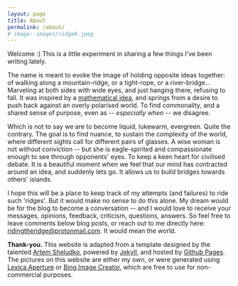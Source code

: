 ```yaml
---
layout: page
title: About
permalink: /about/
# image: images/ridge8.jpeg
---
```


<!-- ![](../images/ridge1.jpg){:style="width: 100%; max-width: 100%; margin-left: 0%"} -->

Welcome :) This is a little experiment in sharing a few things I've been writing lately.

The name is meant to evoke the image of holding opposite ideas together: of walking along a mountain-ridge, or a tight-rope, or a river-bridge... Marveling at both sides with wide eyes, and just hanging there, refusing to fall. It was inspired by a [mathematical idea](https://arxiv.org/pdf/2011.06505), and springs from a desire to push back against an overly polarised world. To find commonality, and a shared sense of purpose, even as -- *especially when* -- we disagree.
<!-- To tread lightly along the Middle Way. -->
<!-- To tread along the [Middle Way](https://en.wikipedia.org/wiki/Middle_Way); to be in harmony with the natural balance between opposites. -->

Which is not to say we are to become liquid, lukewarm, evergreen. Quite the contrary. The goal is to find nuance, to sustain the complexity of the world, where different sights call for different pairs of glasses. A wise woman is not without conviction -- but she is eagle-spirited and compassionate enough to see through opponents' eyes. To keep a keen heart for civilised debate. It is a beautiful moment when we feel that our mind has contracted around an idea, and suddenly lets go. It allows us to build bridges towards others' islands.

<!-- ![](../images/ridge1.jpg){:style="width: 100%; max-width: 115%; margin-left: 0%"} -->

I hope this will be a place to keep track of my attempts (and failures) to ride such 'ridges'. But it would make no sense to do this alone. My dream would be for the blog to become a conversation -- and I would love to receive your messages, opinions, feedback, criticism, questions, answers. So feel free to leave comments below blog posts, or reach out to me directly here: <ridingtheridge@protonmail.com>. It would mean the world.
<!-- In the near future I will setup a newsletter where we can keep this conversation going, on a weekly rhythm. -->
<!-- I hope this experiment will be useful to someone, somewhere. The purpose of life, I think, is to *bloom*, and I wish nothing less for you. -->

<!-- - **[Essays](../essays)**. Random "essays" about anything and everything. Take light-heartedly.
- **[Poems](../poems)**. I'm no poet, but I love to write just the same, and hope some of them will mean something to you. Some are strongly related to the idea of holding opposites together; others not. Some will be in my mother-tongue, French; hopefully others will be in English.
<!-- - **[Dancing](../dancing)**. Sometimes I like to dance. I usually start with a sensation, or a feeling, or a part of the body I am trying to listen to better, and see where it takes me. Sometimes people ask me to share these little dances with them. I don't have Instagram, and I'm all against the 2D flatness of it, but sometimes it's good to let go and just share things you enjoy doing with others. -->


<!-- ![](../images/spongebob.gif){:style="width: 120%; max-width: 120%; margin-left: -10%"} -->
<!-- *Blooming Patrick.* -->


**Thank-you.** This website is adapted from a template designed by the talented [Artem Sheludko](https://github.com/artemsheludko/reked), powered by [Jekyll](https://jekyllrb.com/), and hosted by [Github Pages](https://pages.github.com/). The pictures on this website are either my own, or were generated using [Lexica Aperture](https://lexica.art/) or [Bing Image Creator](https://www.bing.com/images/create), which are free to use for non-commercial purposes.
